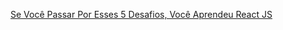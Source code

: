 [Se Você Passar Por Esses 5 Desafios, Você Aprendeu React JS](https://www.youtube.com/watch?v=aJR7f45dBNs&t=18s)  

